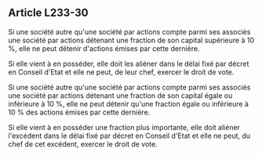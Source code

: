 Article L233-30
----
Si une société autre qu'une société par actions compte parmi ses associés une
société par actions détenant une fraction de son capital supérieure à 10 %, elle
ne peut détenir d'actions émises par cette dernière.

Si elle vient à en posséder, elle doit les aliéner dans le délai fixé par décret
en Conseil d'Etat et elle ne peut, de leur chef, exercer le droit de vote.

Si une société autre qu'une société par actions compte parmi ses associés une
société par actions détenant une fraction de son capital égale ou inférieure à
10 %, elle ne peut détenir qu'une fraction égale ou inférieure à 10 % des
actions émises par cette dernière.

Si elle vient à en posséder une fraction plus importante, elle doit aliéner
l'excédent dans le délai fixé par décret en Conseil d'Etat et elle ne peut, du
chef de cet excédent, exercer le droit de vote.
